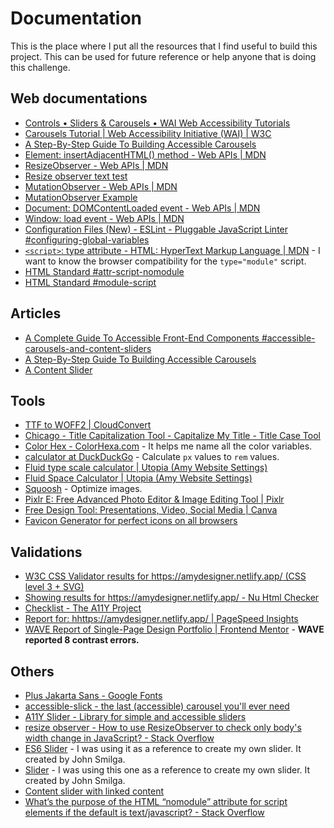 # Documentation

This is the place where I put all the resources that I find useful to build this project. This can be used for future reference or help anyone that is doing this challenge.

## Web documentations

- [Controls • Sliders & Carousels • WAI Web Accessibility Tutorials](https://www.w3.org/WAI/EO/Drafts/tutorials/sliders/controls/)
- [Carousels Tutorial | Web Accessibility Initiative (WAI) | W3C](https://www.w3.org/WAI/tutorials/carousels/)
- [A Step-By-Step Guide To Building Accessible Carousels](https://www.smashingmagazine.com/2023/02/guide-building-accessible-carousels/)
- [Element: insertAdjacentHTML() method - Web APIs | MDN](https://developer.mozilla.org/en-US/docs/Web/API/Element/insertAdjacentHTML)
- [ResizeObserver - Web APIs | MDN](https://developer.mozilla.org/en-US/docs/Web/API/ResizeObserver)
- [Resize observer text test](https://mdn.github.io/dom-examples/resize-observer/resize-observer-text.html)
- [MutationObserver - Web APIs | MDN](https://developer.mozilla.org/en-US/docs/Web/API/MutationObserver)
- [MutationObserver Example](https://codepen.io/milofultz/pen/LYjPXPw?editors=1111)
- [Document: DOMContentLoaded event - Web APIs | MDN](https://developer.mozilla.org/en-US/docs/Web/API/Document/DOMContentLoaded_event)
- [Window: load event - Web APIs | MDN](https://developer.mozilla.org/en-US/docs/Web/API/Window/load_event)
- [Configuration Files (New) - ESLint - Pluggable JavaScript Linter #configuring-global-variables](https://eslint.org/docs/latest/use/configure/configuration-files-new#configuring-global-variables)
- [`<script>`: type attribute - HTML: HyperText Markup Language | MDN](https://developer.mozilla.org/en-US/docs/Web/HTML/Element/script/type) - I want to know the browser compatibility for the `type="module"` script.
- [HTML Standard #attr-script-nomodule](https://html.spec.whatwg.org/multipage/scripting.html#attr-script-nomodule)
- [HTML Standard #module-script](https://html.spec.whatwg.org/multipage/webappapis.html#module-script)

## Articles

- [A Complete Guide To Accessible Front-End Components #accessible-carousels-and-content-sliders](https://www.smashingmagazine.com/2021/03/complete-guide-accessible-front-end-components/#accessible-carousels-and-content-sliders)
- [A Step-By-Step Guide To Building Accessible Carousels](https://www.smashingmagazine.com/2023/02/guide-building-accessible-carousels/)
- [A Content Slider](https://inclusive-components.design/a-content-slider/)

## Tools

- [TTF to WOFF2 | CloudConvert](https://cloudconvert.com/ttf-to-woff2)
- [Chicago - Title Capitalization Tool - Capitalize My Title - Title Case Tool](https://capitalizemytitle.com/style/Chicago/)
- [Color Hex - ColorHexa.com](https://www.colorhexa.com/) - It helps me name all the color variables.
- [calculator at DuckDuckGo](https://duckduckgo.com/?q=calculator&ia=calculator) - Calculate `px` values to `rem` values.
- [Fluid type scale calculator | Utopia (Amy Website Settings)](https://utopia.fyi/type/calculator/?c=375,16,1.2,1110,18,1.414,5,2,&s=0.75|0.5|0.25,1.5|2|3|4|6,s-l&g=s,l,xl,12)
- [Fluid Space Calculator | Utopia (Amy Website Settings)](https://utopia.fyi/space/calculator/?c=375,18,1.2,1110,20,1.25,5,2,&s=0.75|0.5|0.25,1.5|2|3|4|6,s-l&g=s,l,xl,12)
- [Squoosh](https://squoosh.app/) - Optimize images.
- [Pixlr E: Free Advanced Photo Editor & Image Editing Tool | Pixlr](https://pixlr.com/e/)
- [Free Design Tool: Presentations, Video, Social Media | Canva](https://www.canva.com/)
- [Favicon Generator for perfect icons on all browsers](https://realfavicongenerator.net/)

## Validations

- [W3C CSS Validator results for https://amydesigner.netlify.app/ (CSS level 3 + SVG)](https://jigsaw.w3.org/css-validator/validator?uri=https%3A%2F%2Famydesigner.netlify.app%2F&profile=css3svg&usermedium=all&warning=1&vextwarning=&lang=en)
- [Showing results for https://amydesigner.netlify.app/ - Nu Html Checker](https://validator.w3.org/nu/?doc=https%3A%2F%2Famydesigner.netlify.app%2F)
- [Checklist - The A11Y Project](https://www.a11yproject.com/checklist/)
- [Report for: hhttps://amydesigner.netlify.app/ | PageSpeed Insights](https://pagespeed.web.dev/analysis/https-amydesigner-netlify-app/sp6a8byrln?form_factor=mobile)
- [WAVE Report of Single-Page Design Portfolio | Frontend Mentor](https://wave.webaim.org/report#/https://amydesigner.netlify.app/) - **WAVE reported 8 contrast errors.**

## Others

- [Plus Jakarta Sans - Google Fonts](https://fonts.google.com/specimen/Plus+Jakarta+Sans)
- [accessible-slick - the last (accessible) carousel you'll ever need](https://accessible360.github.io/accessible-slick/)
- [A11Y Slider - Library for simple and accessible sliders](https://a11yslider.js.org/)
- [resize observer - How to use ResizeObserver to check only body's width change in JavaScript? - Stack Overflow](https://stackoverflow.com/questions/68629538/how-to-use-resizeobserver-to-check-only-bodys-width-change-in-javascript)
- [ES6 Slider](https://vannilla-js-basic-project-25-es6-slider.netlify.app/) - I was using it as a reference to create my own slider. It created by John Smilga.
- [Slider](https://vannilla-js-basic-project-15-slider.netlify.app/) - I was using this one as a reference to create my own slider. It created by John Smilga.
- [Content slider with linked content](https://codepen.io/heydon/pen/xPWOLp)
- [What’s the purpose of the HTML “nomodule” attribute for script elements if the default is text/javascript? - Stack Overflow](https://stackoverflow.com/questions/45943494/what-s-the-purpose-of-the-html-nomodule-attribute-for-script-elements-if-the-d)
